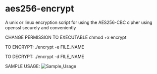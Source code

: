 # aes256-encrypt
A unix or linux encryption script for using the AES256-CBC cipher using openssl securely and conveniently

CHANGE PERMISSION TO EXECUTABLE
chmod +x encrypt

TO ENCRYPT:
./encrypt -e FILE_NAME

TO DECRYPT:
./encrypt -d FILE_NAME

SAMPLE USAGE:
![Sample_Usage](https://github.com/user-attachments/assets/de043960-45da-4e07-9f6f-db54343666d1)


